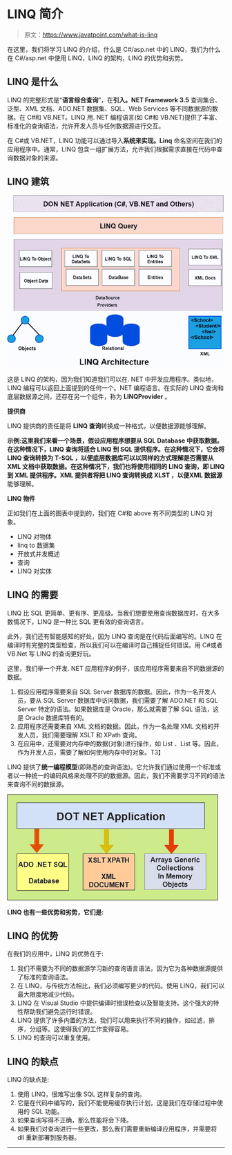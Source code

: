 # LINQ 简介

> 原文：<https://www.javatpoint.com/what-is-linq>

在这里，我们将学习 LINQ 的介绍，什么是 C#/asp.net 中的 LINQ，我们为什么在 C#/asp.net 中使用 LINQ，LINQ 的架构，LINQ 的优势和劣势。

## LINQ 是什么

LINQ 的完整形式是“**语言综合查询**”，在**引入。NET Framework 3.5** 查询集合、泛型、XML 文档、ADO.NET 数据集、SQL、Web Services 等不同数据源的数据。在 C#和 VB.NET。LINQ 用. NET 编程语言(如 C#和 VB.NET)提供了丰富、标准化的查询语法，允许开发人员与任何数据源进行交互。

在 C#或 VB.NET，LINQ 功能可以通过导入**系统来实现。Linq** 命名空间在我们的应用程序中。通常，LINQ 包含一组扩展方法，允许我们根据需求直接在代码中查询数据对象的来源。

## LINQ 建筑

![LINQ Introduction](img/006cf8433d07cff7375db7b5acdf346c.png)

这是 LINQ 的架构，因为我们知道我们可以在. NET 中开发应用程序。类似地，LINQ 编程可以返回上面提到的任何一个。NET 编程语言。在实际的 LINQ 查询和底层数据源之间，还存在另一个组件，称为 **LINQProvider** 。

**提供商**

LINQ 提供商的责任是将 **LINQ 查询**转换成一种格式，以便数据源能够理解。

**示例:**这里我们来看一个场景，假设应用程序想要从 SQL Database 中获取数据。在这种情况下，LINQ 查询将适合 **LINQ 到 SQL 提供程序**。在这种情况下，它会将 **LINQ 查询转换为 T-SQL** ，以便底层数据库可以以同样的方式理解是否需要从 **XML** 文档中获取数据。在这种情况下，我们也将使用相同的 LINQ 查询，即 LINQ 到 XML 提供程序。XML 提供者将把 **LINQ 查询转换成 XLST** ，以便**XML 数据源**能够理解。

**LINQ 物件**

正如我们在上面的图表中提到的，我们在 C#和 above 有不同类型的 LINQ 对象。

*   LINQ 对物体
*   linq to 数据集
*   开放式并发概述
*   查询
*   LINQ 对实体

## LINQ 的需要

LINQ 比 SQL 更简单、更有序、更高级。当我们想要使用查询数据库时，在大多数情况下，LINQ 是一种比 SQL 更有效的查询语言。

此外，我们还有智能感知的好处，因为 LINQ 查询是在代码后面编写的。LINQ 在编译时有完整的类型检查，所以我们可以在编译时自己捕捉任何错误。用 C#或者 VB.Net 写 LINQ 的查询更好玩。

这里，我们举一个开发. NET 应用程序的例子，该应用程序需要来自不同数据源的数据。

1.  假设应用程序需要来自 SQL Server 数据库的数据。因此，作为一名开发人员，要从 SQL Server 数据库中访问数据，我们需要了解 ADO.NET 和 SQL Server 特定的语法。如果数据库是 Oracle，那么就需要了解 SQL 语法，这是 Oracle 数据库特有的。
2.  应用程序还需要来自 XML 文档的数据。因此，作为一名处理 XML 文档的开发人员，我们需要理解 XSLT 和 XPath 查询。
3.  在应用中，还需要对内存中的数据(对象)进行操作，如 List <products>、List <orders>等。因此，作为开发人员，需要了解如何使用内存中的对象。</orders>T3】</products>

LINQ 提供了**统一编程模型**(即熟悉的查询语法)。它允许我们通过使用一个标准或者以一种统一的编码风格来处理不同的数据源。因此，我们不需要学习不同的语法来查询不同的数据源。

![LINQ Introduction](img/a545ae8bea03154ecc56fb534f568e78.png)

**LINQ 也有一些优势和劣势，它们是:**

## LINQ 的优势

在我们的应用中，LINQ 的优势在于:

1.  我们不需要为不同的数据源学习新的查询语言语法，因为它为各种数据源提供了标准的查询语法。
2.  在 LINQ，与传统方法相比，我们必须编写更少的代码。使用 LINQ，我们可以最大限度地减少代码。
3.  LINQ 在 Visual Studio 中提供编译时错误检查以及智能支持。这个强大的特性帮助我们避免运行时错误。
4.  LINQ 提供了许多内置的方法，我们可以用来执行不同的操作，如过滤，排序，分组等。这使得我们的工作变得容易。
5.  LINQ 的查询可以重复使用。

## LINQ 的缺点

LINQ 的缺点是:

1.  使用 LINQ，很难写出像 SQL 这样复杂的查询。
2.  它是在代码中编写的，我们不能使用缓存执行计划，这是我们在存储过程中使用的 SQL 功能。
3.  如果查询写得不正确，那么性能将会下降。
4.  如果我们对查询进行一些更改，那么我们需要重新编译应用程序，并需要将 dll 重新部署到服务器。

* * *